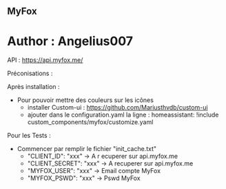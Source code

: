 ## MyFox
# Author : Angelius007

API : https://api.myfox.me/

Préconisations :

Après installation :
- Pour pouvoir mettre des couleurs sur les icônes
    - installer Custom-ui : https://github.com/Mariusthvdb/custom-ui
    - ajouter dans le configuration.yaml la ligne : 
        homeassistant: !include custom_components/myfox/customize.yaml



Pour les Tests :

- Commencer par remplir le fichier "init_cache.txt"
    - "CLIENT_ID": "xxx" -> A r ecuperer sur api.myfox.me
    - "CLIENT_SECRET": "xxx" -> A recuperer sur api.myfox.me
    - "MYFOX_USER": "xxx" -> Email compte MyFox
    - "MYFOX_PSWD": "xxx"  -> Pswd MyFox
